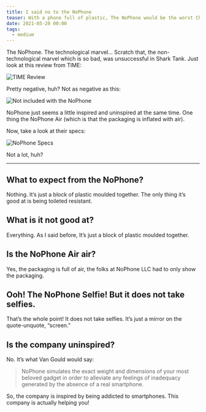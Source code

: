 ```yaml
---
title: I said no to the NoPhone
teaser: With a phone full of plastic, The NoPhone would be the worst Christmas present.
date: 2021-05-20 00:00
tags:
  - medium
---
```

The NoPhone. The technological marvel… Scratch that, the non-technological marvel which is so bad, was unsuccessful in Shark Tank. Just look at this review from TIME:

![TIME Review](https://miro.medium.com/max/640/1*da6Vi94QpqJfOhQuyUtJrg.png)

Pretty negative, huh? Not as negative as this:

![Not included with the NoPhone](https://miro.medium.com/max/640/1*PgswVzcady89xFfmUUBANg.png)

NoPhone just seems a little inspired and uninspired at the same time. One thing the NoPhone Air (which is that the packaging is inflated with air).


Now, take a look at their specs:

![NoPhone Specs](https://miro.medium.com/max/640/1*axDFpHxmsO4xh-uG-GusTA.png)

Not a lot, huh?

---

## What to expect from the NoPhone?
Nothing. It’s just a block of plastic moulded together. The only thing it’s good at is being toileted resistant.

## What is it not good at?
Everything. As I said before, It’s just a block of plastic moulded together.

## Is the NoPhone Air air?
Yes, the packaging is full of air, the folks at NoPhone LLC had to only show the packaging.

## Ooh! The NoPhone Selfie! But it does not take selfies.
That’s the whole point! It does not take selfies. It’s just a mirror on the quote-unquote, “screen.”

## Is the company uninspired?
No. It’s what Van Gould would say:

> NoPhone simulates the exact weight and dimensions of your most beloved gadget in order to alleviate any feelings of inadequacy generated by the absence of a real smartphone.

So, the company is inspired by being addicted to smartphones. This company is actually helping you!

